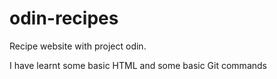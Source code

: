 # odin-recipes
Recipe website with project odin.

I have learnt some basic HTML and some basic Git commands
